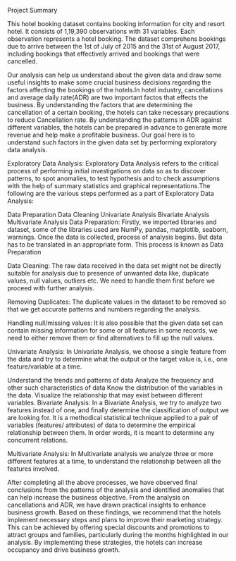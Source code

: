 Project Summary

This hotel booking dataset contains booking information for city and resort hotel. It consists of 1,19,390 observations with 31 variables. Each observation represents a hotel booking. The dataset comprehens bookings due to arrive between the 1st of July of 2015 and the 31st of August 2017, including bookings that effectively arrived and bookings that were cancelled.

Our analysis can help us understand about the given data and draw some useful insights to make some crucial business decisions regarding the factors affecting the bookings of the hotels.In hotel industry, cancellations and average daily rate(ADR) are two important factos that effects the business. By understanding the factors that are determining the cancellation of a certain booking, the hotels can take necessary precautions to reduce Cancellation rate. By understanding the patterns in ADR against different variables, the hotels can be prepared in advance to generate more revenue and help make a profitable business. Our goal here is to understand such factors in the given data set by performing exploratory data analysis.

Exploratory Data Analysis: Exploratory Data Analysis refers to the critical process of performing initial investigations on data so as to discover patterns, to spot anomalies, to test hypothesis and to check assumptions with the help of summary statistics and graphical representations.The following are the various steps performed as a part of Exploratory Data Analysis:

Data Preparation
Data Cleaning
Univariate Analysis
Bivariate Analysis
Multivariate Analysis
Data Preparation: Firstly, we imported libraries and dataset, some of the libraries used are NumPy, pandas, matplotlib, seaborn, warnings. Once the data is collected, process of analysis begins. But data has to be translated in an appropriate form. This process is known as Data Preparation

Data Cleaning: The raw data received in the data set might not be directly suitable for analysis due to presence of unwanted data like, duplicate values, null values, outliers etc. We need to handle them first before we proceed with further analysis.

Removing Duplicates: The duplicate values in the dataset to be removed so that we get accurate patterns and numbers regarding the analysis.

Handling null/missing values: It is also possible that the given data set can contain missing information for some or all features in some records, we need to either remove them or find alternatives to fill up the null values.

Univariate Analysis: In Univariate Analysis, we choose a single feature from the data and try to determine what the output or the target value is, i.e., one feature/variable at a time.

Understand the trends and patterns of data
Analyze the frequency and other such characteristics of data
Know the distribution of the variables in the data.
Visualize the relationship that may exist between different variables.
Bivariate Analysis: In a Bivariate Analysis, we try to analyze two features instead of one, and finally determine the classification of output we are looking for. It is a methodical statistical technique applied to a pair of variables (features/ attributes) of data to determine the empirical relationship between them. In order words, it is meant to determine any concurrent relations.

Multivariate Analysis: In Multivariate analysis we analyze three or more different features at a time, to understand the relationship between all the features involved.

After completing all the above processes, we have observed final conclusions from the patterns of the analysis and identified anomalies that can help increase the business objective. From the analysis on cancellations and ADR, we have drawn practical insights to enhance business growth. Based on these findings, we recommend that the hotels implement necessary steps and plans to improve their marketing strategy. This can be achieved by offering special discounts and promotions to attract groups and families, particularly during the months highlighted in our analysis. By implementing these strategies, the hotels can increase occupancy and drive business growth.
